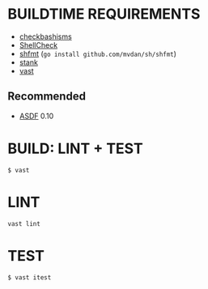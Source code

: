 # BUILDTIME REQUIREMENTS

* [checkbashisms](https://sourceforge.net/projects/checkbaskisms/)
* [ShellCheck](https://hackage.haskell.org/package/ShellCheck)
* [shfmt](https://github.com/mvdan/sh) (`go install github.com/mvdan/sh/shfmt`)
* [stank](https://github.com/mcandre/stank)
* [vast](https://github.com/mcandre/vast)

## Recommended

* [ASDF](https://asdf-vm.com/) 0.10

# BUILD: LINT + TEST

```console
$ vast
```

# LINT

```console
vast lint
```

# TEST

```console
$ vast itest
```
